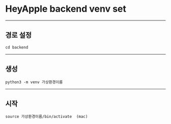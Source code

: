# HeyApple backend venv set
---
## 경로 설정
    cd backend 
****
## 생성
    python3 -m venv 가상환경이름
****
## 시작
    source 가상환경이름/bin/activate  (mac)
